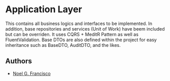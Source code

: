 ﻿
# Application Layer

This contains all business logics and interfaces to be implemented. In addition, base repositories and services (Unit of Work) have beem included but can be overriden.
It uses CQRS + MeditR Pattern as well as FluentValidation. Base DTOs are also defined within the project for easy inheritance such as BaseDTO, AuditDTO, and the likes.


## Authors

- [Noel G. Francisco](https://www.github.com/octokatherine)

